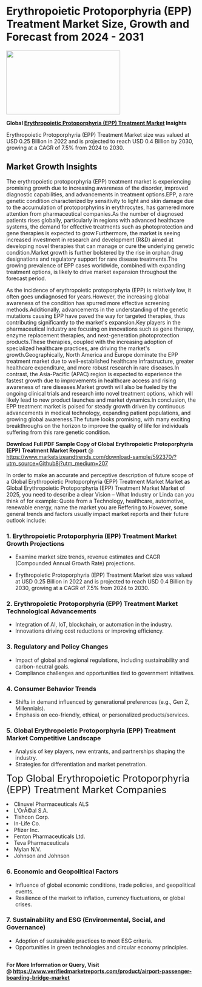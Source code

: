 <H1>Erythropoietic Protoporphyria (EPP) Treatment Market Size, Growth and Forecast from 2024 - 2031</H1><img class="aligncenter size-medium wp-image-584254" src="https://thirdeyenews.in/wp-content/uploads/2024/09/Global-Market-Research-300x168.jpeg" alt="" width="300" height="168" /><p><strong>Global&nbsp;<a href="https://www.marketsizeandtrends.com/download-sample/592370/?utm_source=Github8j?utm_medium=207">Erythropoietic Protoporphyria (EPP) Treatment Market</a> Insights</strong></p><p>Erythropoietic Protoporphyria (EPP) Treatment Market size was valued at USD 0.25 Billion in 2022 and is projected to reach USD 0.4 Billion by 2030, growing at a CAGR of 7.5% from 2024 to 2030.</p><p><h2>Market Growth Insights</h2> <p>The erythropoietic protoporphyria (EPP) treatment market is experiencing promising growth due to increasing awareness of the disorder, improved diagnostic capabilities, and advancements in treatment options.EPP, a rare genetic condition characterized by sensitivity to light and skin damage due to the accumulation of protoporphyrins in erythrocytes, has garnered more attention from pharmaceutical companies.As the number of diagnosed patients rises globally, particularly in regions with advanced healthcare systems, the demand for effective treatments such as photoprotection and gene therapies is expected to grow.Furthermore, the market is seeing increased investment in research and development (R&D) aimed at developing novel therapies that can manage or cure the underlying genetic condition.Market growth is further bolstered by the rise in orphan drug designations and regulatory support for rare disease treatments.The growing prevalence of EPP cases worldwide, combined with expanding treatment options, is likely to drive market expansion throughout the forecast period.</p> <p>As the incidence of erythropoietic protoporphyria (EPP) is relatively low, it often goes undiagnosed for years.However, the increasing global awareness of the condition has spurred more effective screening methods.Additionally, advancements in the understanding of the genetic mutations causing EPP have paved the way for targeted therapies, thus contributing significantly to the market's expansion.Key players in the pharmaceutical industry are focusing on innovations such as gene therapy, enzyme replacement therapies, and next-generation photoprotection products.These therapies, coupled with the increasing adoption of specialized healthcare practices, are driving the market's growth.Geographically, North America and Europe dominate the EPP treatment market due to well-established healthcare infrastructure, greater healthcare expenditure, and more robust research in rare diseases.In contrast, the Asia-Pacific (APAC) region is expected to experience the fastest growth due to improvements in healthcare access and rising awareness of rare diseases.Market growth will also be fueled by the ongoing clinical trials and research into novel treatment options, which will likely lead to new product launches and market dynamics.In conclusion, the EPP treatment market is poised for steady growth driven by continuous advancements in medical technology, expanding patient populations, and growing global awareness.The future looks promising, with many exciting breakthroughs on the horizon to improve the quality of life for individuals suffering from this rare genetic condition.</p> <p><span class=""><strong>Download Full PDF Sample Copy of Global Erythropoietic Protoporphyria (EPP) Treatment Market Report</strong> @ <a href="https://www.marketsizeandtrends.com/download-sample/592370/?utm_source=Github8j?utm_medium=207" target="_blank">https://www.marketsizeandtrends.com/download-sample/592370/?utm_source=Github8j?utm_medium=207</a></span></p><p>In order to make an accurate and perceptive description of future scope of a Global&nbsp;Erythropoietic Protoporphyria (EPP) Treatment Market Market as Global&nbsp;Erythropoietic Protoporphyria (EPP) Treatment Market Market of 2025, you need to describe a clear Vision &ndash; What Industry or Linda can you think of for example: Quote from a Technology, healthcare, automotive, renewable energy, name the market you are Reffering to.However, some general trends and factors usually impact market reports and their future outlook include:</p><h3>1.&nbsp;<strong>Erythropoietic Protoporphyria (EPP) Treatment Market Growth Projections</strong></h3><ul><li>Examine market size trends, revenue estimates and CAGR (Compounded Annual Growth Rate) projections.</li><li><p>Erythropoietic Protoporphyria (EPP) Treatment Market size was valued at USD 0.25 Billion in 2022 and is projected to reach USD 0.4 Billion by 2030, growing at a CAGR of 7.5% from 2024 to 2030.</p></li></ul><h3>2.&nbsp;<strong>Erythropoietic Protoporphyria (EPP) Treatment Market Technological Advancements</strong></h3><ul><li>Integration of AI, IoT, blockchain, or automation in the industry.</li><li>Innovations driving cost reductions or improving efficiency.</li></ul><h3>3.&nbsp;<strong>Regulatory and Policy Changes</strong></h3><ul><li>Impact of global and regional regulations, including sustainability and carbon-neutral goals.</li><li>Compliance challenges and opportunities tied to government initiatives.</li></ul><h3>4.&nbsp;<strong>Consumer Behavior Trends</strong></h3><ul><li>Shifts in demand influenced by generational preferences (e.g., Gen Z, Millennials).</li><li>Emphasis on eco-friendly, ethical, or personalized products/services.</li></ul><h3>5.&nbsp;<strong>Global Erythropoietic Protoporphyria (EPP) Treatment Market Competitive Landscape</strong></h3><ul><li>Analysis of key players, new entrants, and partnerships shaping the industry.</li><li>Strategies for differentiation and market penetration.</li></ul><p data-pm-slice="1 1 []"><span style="color: inherit; font-family: inherit; font-size: 25px;">Top Global Erythropoietic Protoporphyria (EPP) Treatment Market Companies</span></p><div class="" data-test-id=""><p><li>Clinuvel Pharmaceuticals ALS</li><li> L'OrÃ©al S.A.</li><li> Tishcon Corp.</li><li> In-Life Co.</li><li> Pfizer Inc.</li><li> Fenton Pharmaceuticals Ltd.</li><li> Teva Pharmaceuticals</li><li> Mylan N.V.</li><li> Johnson and Johnson</li></p></div><h3>6.&nbsp;<strong>Economic and Geopolitical Factors</strong></h3><ul><li>Influence of global economic conditions, trade policies, and geopolitical events.</li><li>Resilience of the market to inflation, currency fluctuations, or global crises.</li></ul><h3>7.&nbsp;<strong>Sustainability and ESG (Environmental, Social, and Governance)</strong></h3><ul><li>Adoption of sustainable practices to meet ESG criteria.</li><li>Opportunities in green technologies and circular economy principles.</li></ul><h2><strong style="font-size: 14px;">For More Information or Query, Visit @&nbsp;</strong><a style="background-color: #ffffff; font-size: 14px;" href="https://www.marketsizeandtrends.com/report/erythropoietic-protoporphyria-epp-treatment-market/" target="_blank">https://www.verifiedmarketreports.com/product/airport-passenger-boarding-bridge-market</a></h2>